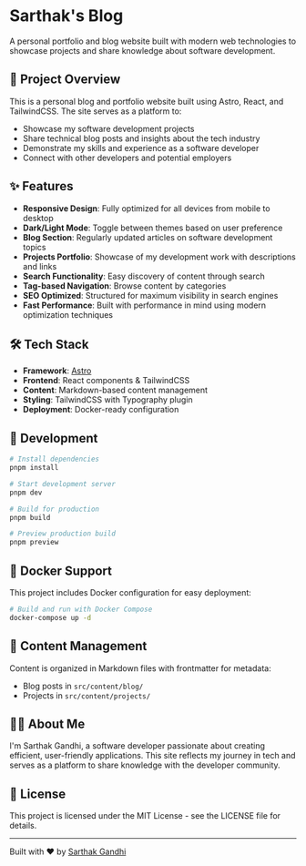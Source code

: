 # Sarthak's Blog

A personal portfolio and blog website built with modern web technologies to showcase projects and share knowledge about software development.

## 🚀 Project Overview

This is a personal blog and portfolio website built using Astro, React, and TailwindCSS. The site serves as a platform to:

- Showcase my software development projects
- Share technical blog posts and insights about the tech industry
- Demonstrate my skills and experience as a software developer
- Connect with other developers and potential employers

## ✨ Features

- **Responsive Design**: Fully optimized for all devices from mobile to desktop
- **Dark/Light Mode**: Toggle between themes based on user preference
- **Blog Section**: Regularly updated articles on software development topics
- **Projects Portfolio**: Showcase of my development work with descriptions and links
- **Search Functionality**: Easy discovery of content through search
- **Tag-based Navigation**: Browse content by categories
- **SEO Optimized**: Structured for maximum visibility in search engines
- **Fast Performance**: Built with performance in mind using modern optimization techniques

## 🛠️ Tech Stack

- **Framework**: [Astro](https://astro.build/)
- **Frontend**: React components & TailwindCSS
- **Content**: Markdown-based content management
- **Styling**: TailwindCSS with Typography plugin
- **Deployment**: Docker-ready configuration

## 🔧 Development

```bash
# Install dependencies
pnpm install

# Start development server
pnpm dev

# Build for production
pnpm build

# Preview production build
pnpm preview
```

## 🐳 Docker Support

This project includes Docker configuration for easy deployment:

```bash
# Build and run with Docker Compose
docker-compose up -d
```

## 📝 Content Management

Content is organized in Markdown files with frontmatter for metadata:

- Blog posts in `src/content/blog/`
- Projects in `src/content/projects/`

## 👨‍💻 About Me

I'm Sarthak Gandhi, a software developer passionate about creating efficient, user-friendly applications. This site reflects my journey in tech and serves as a platform to share knowledge with the developer community.

## 📄 License

This project is licensed under the MIT License - see the LICENSE file for details.

---

Built with ❤️ by [Sarthak Gandhi](https://www.linkedin.com/in/sarthakgandhi1/)
